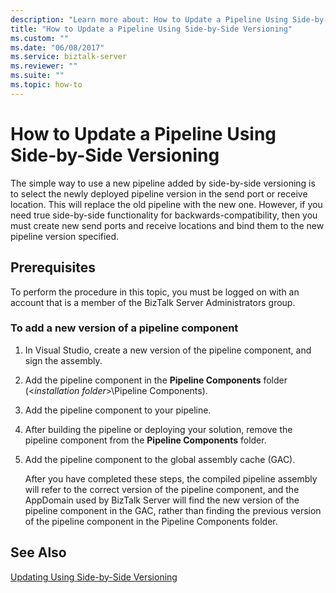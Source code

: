 ```yaml
---
description: "Learn more about: How to Update a Pipeline Using Side-by-Side Versioning"
title: "How to Update a Pipeline Using Side-by-Side Versioning"
ms.custom: ""
ms.date: "06/08/2017"
ms.service: biztalk-server
ms.reviewer: ""
ms.suite: ""
ms.topic: how-to
---
```

# How to Update a Pipeline Using Side-by-Side Versioning
The simple way to use a new pipeline added by side-by-side versioning is to select the newly deployed pipeline version in the send port or receive location. This will replace the old pipeline with the new one. However, if you need true side-by-side functionality for backwards-compatibility, then you must create new send ports and receive locations and bind them to the new pipeline version specified.  
  
## Prerequisites  
 To perform the procedure in this topic, you must be logged on with an account that is a member of the BizTalk Server Administrators group.  
  
### To add a new version of a pipeline component  
  
1. In Visual Studio, create a new version of the pipeline component, and sign the assembly.  
  
2. Add the pipeline component in the **Pipeline Components** folder (\<*installation folder*\>\Pipeline Components).  
  
3. Add the pipeline component to your pipeline.  
  
4. After building the pipeline or deploying your solution, remove the pipeline component from the **Pipeline Components** folder.  
  
5. Add the pipeline component to the global assembly cache (GAC).  
  
   After you have completed these steps, the compiled pipeline assembly will refer to the correct version of the pipeline component, and the AppDomain used by BizTalk Server will find the new version of the pipeline component in the GAC, rather than finding the previous version of the pipeline component in the Pipeline Components folder.  
  
## See Also  
 [Updating Using Side-by-Side Versioning](../technical-guides/updating-using-side-by-side-versioning.md)
